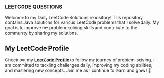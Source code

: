 ### LEETCODE QUESTIONS

Welcome to my Daily LeetCode Solutions repository! This repository contains Java solutions for various LeetCode problems that I solve daily. My goal is to improve my problem-solving skills and contribute to the community by sharing my solutions.

## My LeetCode Profile

Check out my **[LeetCode Profile](https://leetcode.com/u/Suvam_Mohapatra9/)** to follow my journey of problem-solving. I am committed to tackling challenges daily, improving my coding abilities, and mastering new concepts. Join me as I continue to learn and grow! 🌟
